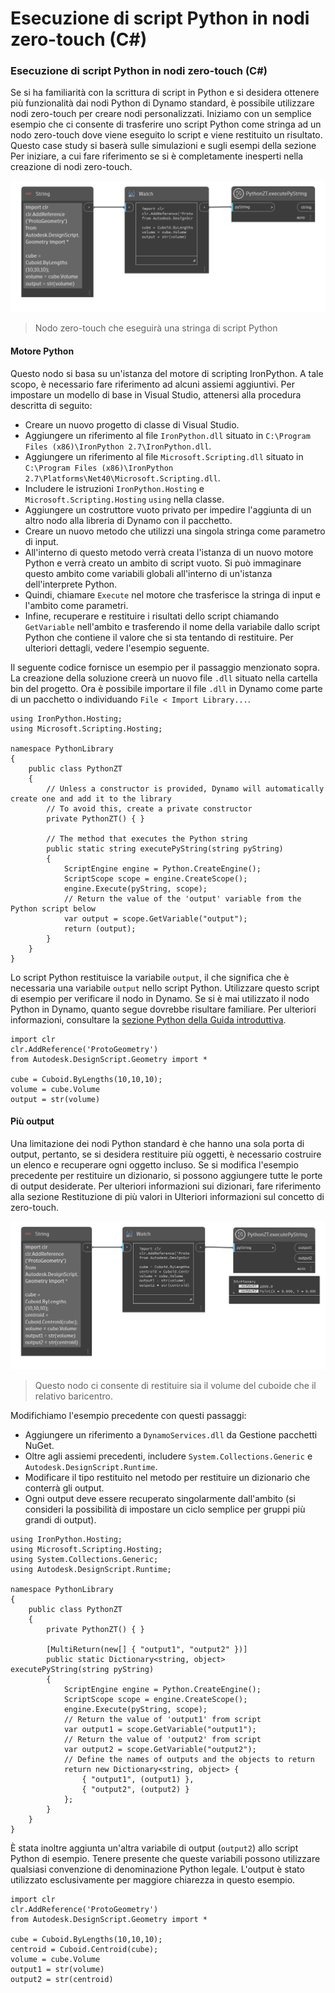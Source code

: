 # Esecuzione di script Python in nodi zero-touch (C#)

### Esecuzione di script Python in nodi zero-touch (C#) <a href="#executing-python-scripts-in-zero-touch-nodes-c" id="executing-python-scripts-in-zero-touch-nodes-c"></a>

Se si ha familiarità con la scrittura di script in Python e si desidera ottenere più funzionalità dai nodi Python di Dynamo standard, è possibile utilizzare nodi zero-touch per creare nodi personalizzati. Iniziamo con un semplice esempio che ci consente di trasferire uno script Python come stringa ad un nodo zero-touch dove viene eseguito lo script e viene restituito un risultato. Questo case study si baserà sulle simulazioni e sugli esempi della sezione Per iniziare, a cui fare riferimento se si è completamente inesperti nella creazione di nodi zero-touch.

![Nodo zero-touch che eseguirà una stringa di script Python](images/python-case-study.png)

> Nodo zero-touch che eseguirà una stringa di script Python

#### Motore Python <a href="#python-engine" id="python-engine"></a>

Questo nodo si basa su un'istanza del motore di scripting IronPython. A tale scopo, è necessario fare riferimento ad alcuni assiemi aggiuntivi. Per impostare un modello di base in Visual Studio, attenersi alla procedura descritta di seguito:

* Creare un nuovo progetto di classe di Visual Studio.
* Aggiungere un riferimento al file `IronPython.dll` situato in `C:\Program Files (x86)\IronPython 2.7\IronPython.dll`.
* Aggiungere un riferimento al file `Microsoft.Scripting.dll` situato in `C:\Program Files (x86)\IronPython 2.7\Platforms\Net40\Microsoft.Scripting.dll`.
* Includere le istruzioni `IronPython.Hosting` e `Microsoft.Scripting.Hosting` `using` nella classe.
* Aggiungere un costruttore vuoto privato per impedire l'aggiunta di un altro nodo alla libreria di Dynamo con il pacchetto.
* Creare un nuovo metodo che utilizzi una singola stringa come parametro di input.
* All'interno di questo metodo verrà creata l'istanza di un nuovo motore Python e verrà creato un ambito di script vuoto. Si può immaginare questo ambito come variabili globali all'interno di un'istanza dell'interprete Python.
* Quindi, chiamare `Execute` nel motore che trasferisce la stringa di input e l'ambito come parametri.
* Infine, recuperare e restituire i risultati dello script chiamando `GetVariable` nell'ambito e trasferendo il nome della variabile dallo script Python che contiene il valore che si sta tentando di restituire. Per ulteriori dettagli, vedere l'esempio seguente.

Il seguente codice fornisce un esempio per il passaggio menzionato sopra. La creazione della soluzione creerà un nuovo file `.dll` situato nella cartella bin del progetto. Ora è possibile importare il file `.dll` in Dynamo come parte di un pacchetto o individuando `File < Import Library...`.

```
using IronPython.Hosting;
using Microsoft.Scripting.Hosting;

namespace PythonLibrary
{
    public class PythonZT
    {
        // Unless a constructor is provided, Dynamo will automatically create one and add it to the library
        // To avoid this, create a private constructor
        private PythonZT() { }

        // The method that executes the Python string
        public static string executePyString(string pyString)
        {
            ScriptEngine engine = Python.CreateEngine();
            ScriptScope scope = engine.CreateScope();
            engine.Execute(pyString, scope);
            // Return the value of the 'output' variable from the Python script below
            var output = scope.GetVariable("output");
            return (output);
        }
    }
}
```

Lo script Python restituisce la variabile `output`, il che significa che è necessaria una variabile `output` nello script Python. Utilizzare questo script di esempio per verificare il nodo in Dynamo. Se si è mai utilizzato il nodo Python in Dynamo, quanto segue dovrebbe risultare familiare. Per ulteriori informazioni, consultare la [sezione Python della Guida introduttiva](http://dynamoprimer.com/en/09\_Custom-Nodes/9-4\_Python.html).

```
import clr
clr.AddReference('ProtoGeometry')
from Autodesk.DesignScript.Geometry import *

cube = Cuboid.ByLengths(10,10,10);
volume = cube.Volume
output = str(volume)
```

#### Più output <a href="#multiple-outputs" id="multiple-outputs"></a>

Una limitazione dei nodi Python standard è che hanno una sola porta di output, pertanto, se si desidera restituire più oggetti, è necessario costruire un elenco e recuperare ogni oggetto incluso. Se si modifica l'esempio precedente per restituire un dizionario, si possono aggiungere tutte le porte di output desiderate. Per ulteriori informazioni sui dizionari, fare riferimento alla sezione Restituzione di più valori in Ulteriori informazioni sul concetto di zero-touch.

![Questo nodo ci consente di restituire sia il volume del cuboide che il relativo baricentro.](images/python-multi-case-study.png)

> Questo nodo ci consente di restituire sia il volume del cuboide che il relativo baricentro.

Modifichiamo l'esempio precedente con questi passaggi:

* Aggiungere un riferimento a `DynamoServices.dll` da Gestione pacchetti NuGet.
* Oltre agli assiemi precedenti, includere `System.Collections.Generic` e `Autodesk.DesignScript.Runtime`.
* Modificare il tipo restituito nel metodo per restituire un dizionario che conterrà gli output.
* Ogni output deve essere recuperato singolarmente dall'ambito (si consideri la possibilità di impostare un ciclo semplice per gruppi più grandi di output).

```
using IronPython.Hosting;
using Microsoft.Scripting.Hosting;
using System.Collections.Generic;
using Autodesk.DesignScript.Runtime;

namespace PythonLibrary
{
    public class PythonZT
    {
        private PythonZT() { }

        [MultiReturn(new[] { "output1", "output2" })]
        public static Dictionary<string, object> executePyString(string pyString)
        {
            ScriptEngine engine = Python.CreateEngine();
            ScriptScope scope = engine.CreateScope();
            engine.Execute(pyString, scope);
            // Return the value of 'output1' from script
            var output1 = scope.GetVariable("output1");
            // Return the value of 'output2' from script
            var output2 = scope.GetVariable("output2");
            // Define the names of outputs and the objects to return
            return new Dictionary<string, object> {
                { "output1", (output1) },
                { "output2", (output2) }
            };
        }
    }
}
```

È stata inoltre aggiunta un'altra variabile di output (`output2`) allo script Python di esempio. Tenere presente che queste variabili possono utilizzare qualsiasi convenzione di denominazione Python legale. L'output è stato utilizzato esclusivamente per maggiore chiarezza in questo esempio.

```
import clr
clr.AddReference('ProtoGeometry')
from Autodesk.DesignScript.Geometry import *

cube = Cuboid.ByLengths(10,10,10);
centroid = Cuboid.Centroid(cube);
volume = cube.Volume
output1 = str(volume)
output2 = str(centroid)
```
